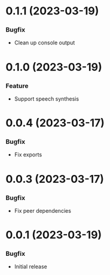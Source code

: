 # 0.1.1 (2023-03-19)

### Bugfix

- Clean up console output

# 0.1.0 (2023-03-19)

### Feature

- Support speech synthesis

# 0.0.4 (2023-03-17)

### Bugfix

- Fix exports

# 0.0.3 (2023-03-17)

### Bugfix

- Fix peer dependencies

# 0.0.1 (2023-03-19)

### Bugfix

- Initial release
